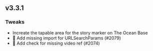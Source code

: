 ## v3.3.1

### Tweaks
* Increate the tapable area for the story marker on The Ocean Base
* 🐛 Add missing import for URLSearchParams (#2079)
* 🐛 Add check for missing video ref (#2074)







